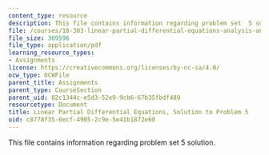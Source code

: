 ```yaml
---
content_type: resource
description: This file contains information regarding problem set  5 solution.
file: /courses/18-303-linear-partial-differential-equations-analysis-and-numerics-fall-2014/c8778f356ecf49052c9e5e41b1872e60_MIT18_303F14_pset5sol.pdf
file_size: 369596
file_type: application/pdf
learning_resource_types:
- Assignments
license: https://creativecommons.org/licenses/by-nc-sa/4.0/
ocw_type: OCWFile
parent_title: Assignments
parent_type: CourseSection
parent_uid: 82c1344c-e5d3-52e9-9cb6-67b35fbdf489
resourcetype: Document
title: Linear Partial Differential Equations, Solution to Problem 5
uid: c8778f35-6ecf-4905-2c9e-5e41b1872e60
---
```

This file contains information regarding problem set  5 solution.